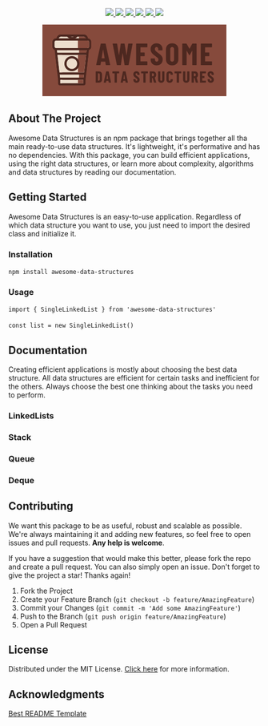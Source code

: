 <p align="center">
    <a href="#" alt="Version">
        <img src="https://img.shields.io/github/package-json/v/letsaguiar/awesome-data-structures?color=%23f&style=for-the-badge">
    </a>
    <a href="#" alt="Contributors">
        <img src="https://img.shields.io/github/contributors/letsaguiar/awesome-data-structures?color=%23f&style=for-the-badge">
    </a>
    <a href="#" alt="Forks">
        <img src="https://img.shields.io/github/forks/letsaguiar/awesome-data-structures?color=%23f&style=for-the-badge">
    </a>
    <a href="#" alt="Stars">
        <img src="https://img.shields.io/github/stars/letsaguiar/awesome-data-structures?color=%23f&style=for-the-badge">
    </a>
    <a href="#" alt="Issues">
        <img src="https://img.shields.io/github/issues/letsaguiar/awesome-data-structures?color=%23f&style=for-the-badge">
    </a>
    <a href="#" alt="License">
        <img src="https://img.shields.io/github/license/letsaguiar/awesome-data-structures?style=for-the-badge">
    </a>
</p>

<p align="center">
    <img src="logo-readme.png">
</p>

## About The Project

Awesome Data Structures is an npm package that brings together all tha main ready-to-use data structures. It's lightweight, it's performative and has no dependencies. With this package, you can build efficient applications, using the right data structures, or learn more about complexity, algorithms and data structures by reading our documentation.

## Getting Started

Awesome Data Structures is an easy-to-use application. Regardless of which data structure you want to use, you just need to import the desired class and initialize it. 

### Installation

```
npm install awesome-data-structures
```

### Usage
```
import { SingleLinkedList } from 'awesome-data-structures'

const list = new SingleLinkedList()
```

## Documentation
Creating efficient applications is mostly about choosing the best data structure. All data structures are efficient for certain tasks and inefficient for the others. Always choose the best one thinking about the tasks you need to perform.

### LinkedLists

### Stack

### Queue

### Deque

## Contributing
We want this package to be as useful, robust and scalable as possible. We're always maintaining it and adding new features, so feel free to open issues and pull requests. **Any help is welcome**.

If you have a suggestion that would make this better, please fork the repo and create a pull request. You can also simply open an issue. Don't forget to give the project a star! Thanks again!

1. Fork the Project
2. Create your Feature Branch (`git checkout -b feature/AmazingFeature`)
3. Commit your Changes (`git commit -m 'Add some AmazingFeature'`)
4. Push to the Branch (`git push origin feature/AmazingFeature`)
5. Open a Pull Request

## License

Distributed under the MIT License. [Click here](LICENSE.md) for more information.

## Acknowledgments
[Best README Template](https://github.com/othneildrew/Best-README-Template)